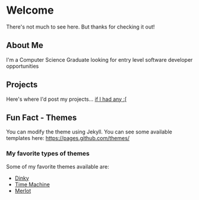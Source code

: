# Welcome
There's not much to see here. But thanks for checking it out!

## About Me
I'm a Computer Science Graduate looking for entry level software developer opportunities

## Projects
Here's where I'd post my projects... [if I had any :\[](https://www.gcmunoz.com)

## Fun Fact - Themes
You can modify the theme using Jekyll. You can see some available templates here:
https://pages.github.com/themes/

### My favorite types of themes
Some of my favorite themes available are:
- [Dinky](https://pages-themes.github.io/dinky/)
- [Time Machine](https://pages-themes.github.io/time-machine/)
- [Merlot](https://pages-themes.github.io/merlot/)

